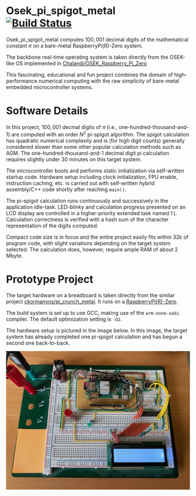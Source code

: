 Osek_pi_spigot_metal\
[![Build Status](https://github.com/ckormanyos/Osek_pi_spigot_metal/actions/workflows/Osek_pi_spigot_metal.yml/badge.svg)](https://github.com/ckormanyos/Osek_pi_spigot_metal/actions)
==================

Osek_pi_spigot_metal computes $100,001$ decimal digits
of the mathematical constant $\pi$ on a bare-metal RaspberryPi(R)-Zero system.

The backbone real-time operating system is taken directly
from the OSEK-like OS implemented in
[Chalandi/OSEK_Raspberry_Pi_Zero](https://github.com/Chalandi/OSEK_Raspberry_Pi_Zero)

This fascinating, educational and fun project combines the domain
of high-performance numerical computing with the raw simplicity of
bare-metal embedded microcontroller systems.

# Software Details

In this project, $100,001$ decmal digits of $\pi$ (i.e., one-hundred-thousand-and-1)
are computed with an order $N^2$ pi-spigot algorithm.
The spigot calculation has quadratic numerical complexity
and is (for high digit counts) generally considered slower
than some other popular calculation methods such as AGM.
The one-hundred-thousand-and-1 decimal digit pi calculation
requires slightly under 30 minutes on this target system.

The microcontroller boots and performs static initialization via self-written
startup code. Hardware setup including clock initialization,
FPU enable, instruction caching, etc. is carried out with self-written
hybrid assembly/C++ code shortly after reaching `main()`.

The pi-spigot calculation runs continuously and successively in the
application idle-task. LED-blinky and calculation progress
presented on an LCD display are controlled in a higher-priority
extended task named `T1`. Calculation correctness is verified with
a hash sum of the character representation of the digits computed.

Compact code size is in focus and the entire project easily fits within 32k
of program code, with slight variations depending on the target system selected.
The calculation does, however, require ample RAM of about 2 Mbyte.

# Prototype Project

The target hardware on a breadboard is taken directly
from the similar project
[ckormanyos/pi_crunch_metal](https://github.com/ckormanyos/pi-crunch-metal).
It runs on a
[RaspberryPi(R)-Zero](https://www.raspberrypi.org/products/raspberry-pi-zero).

The build system is set up to use GCC, making use of the `arm-none-eabi`
compiler. The default optimization setting is `-O2`.

The hardware setup is pictured in the image below.
In this image, the target system has already completed
one pi-spigot calculation and has begun a second one
back-to-back.

![](./images/Osek_pi_spigot_metal.jpg)
